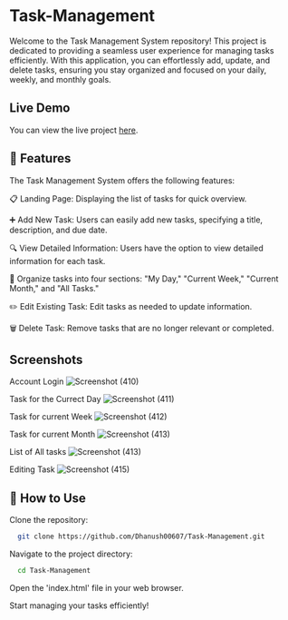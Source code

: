 # Task-Management
Welcome to the Task Management System repository! This project is dedicated to providing a seamless user experience for managing tasks efficiently. With this application, you can effortlessly add, update, and delete tasks, ensuring you stay organized and focused on your daily, weekly, and monthly goals.

## Live Demo

You can view the live project [here](https://my-task-management-app.netlify.app/).

## 🚀 Features
The Task Management System offers the following features:

📋 Landing Page: Displaying the list of tasks for quick overview.

➕ Add New Task: Users can easily add new tasks, specifying a title, description, and due date.

🔍 View Detailed Information: Users have the option to view detailed information for each task.

📅 Organize tasks into four sections: "My Day," "Current Week," "Current Month," and "All Tasks."

✏️ Edit Existing Task: Edit tasks as needed to update information.

🗑️ Delete Task: Remove tasks that are no longer relevant or completed.

## Screenshots

Account Login
![Screenshot (410)](https://github.com/Dhanush00607/Task-Management/assets/169378348/d945a055-a2d2-40ab-8e6d-5da687b61fe6)

Task for the Currect Day
![Screenshot (411)](https://github.com/Dhanush00607/Task-Management/assets/169378348/8ad7a058-8bd0-453c-bd8f-0796d8dbff39)

Task for current Week
![Screenshot (412)](https://github.com/Dhanush00607/Task-Management/assets/169378348/dcf79c66-97dc-4685-a731-921df2a49426)

Task for current Month
![Screenshot (413)](https://github.com/Dhanush00607/Task-Management/assets/169378348/2bea92c6-6bc9-4a9b-8502-62d276afdb23)

List of All tasks
![Screenshot (413)](https://github.com/Dhanush00607/Task-Management/assets/169378348/cbfb8489-ad47-40f8-9e33-16f6a5624cf5)

Editing Task
![Screenshot (415)](https://github.com/Dhanush00607/Task-Management/assets/169378348/08fc2977-1825-4588-82bb-9daa8092518c)


## 🔧 How to Use
Clone the repository:

```bash
  git clone https://github.com/Dhanush00607/Task-Management.git
```

Navigate to the project directory:

```bash
  cd Task-Management
```
Open the 'index.html' file in your web browser.

Start managing your tasks efficiently!

